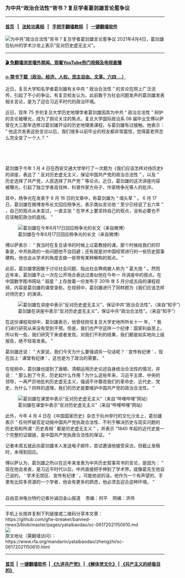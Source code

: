 ### 为中共“政治合法性”背书？复旦学者葛剑雄言论惹争议
------------------------

#### [首页](https://github.com/gfw-breaker/banned-news3/blob/master/README.md) &nbsp;&nbsp;|&nbsp;&nbsp; [法轮功真相](https://github.com/begood0513/basic/blob/master/README.md)  &nbsp;&nbsp;|&nbsp;&nbsp; [手把手翻墙教程](https://github.com/gfw-breaker/guides/wiki)  &nbsp;&nbsp;|&nbsp;&nbsp; [一键翻墙软件](https://github.com/gfw-breaker/nogfw/blob/master/README.md)  



<div id="headerimg">
 <img alt="为中共“政治合法性”背书？复旦学者葛剑雄言论惹争议" src="https://www.rfa.org/mandarin/yataibaodao/zhengzhi/sc-06172021150610.html/@@images/5b6fb357-5edc-4e1a-95c1-2758708ecb0a.jpeg" title="为中共“政治合法性”背书？复旦学者葛剑雄言论惹争议"/>
 <span class="lead_image_caption">
  2021年4月4日，葛剑雄在杭州的学术沙龙上表示“反对历史虚无主义”。
 </span>
 <!-- zoomattribute -->
</div>

<hr/>


#### [ 🎬  免翻墙浏览墙外禁闻、观看YouTube热门视频及电视直播](https://github.com/gfw-breaker/HelloWorld)

#### [ 💥  禁书下载（政治、经济、人权、民主自由、文革、六四 ...）](https://github.com/gfw-breaker/books/blob/master/README.md)

<div id="storytext">
 <p>
 </p>
 <p>
  近日，复旦大学知名学者葛剑雄有关中共
  <span>
   “
  </span>
  <span>
   政治合法性
  </span>
  <span>
   ”
  </span>
  <span>
   的言论在网上广泛流传，引起了不小的争议。有复旦校友认为，此前敢于为社会问题发声的葛剑雄发表相关言论，是为了迎合习近平时代的政治环境。
  </span>
 </p>
 <p>
  近日，现年
  <span>
   75
  </span>
  <span>
   岁的复旦大学历史地理学者葛剑雄因其为中共
  </span>
  <span>
   “
  </span>
  <span>
   政治合法性
  </span>
  <span>
   ”
  </span>
  <span>
   辩护的言论被曝光，成为了舆论关注的焦点。复旦大学国际政治系
  </span>
  <span>
   08
  </span>
  <span>
   届毕业生傅以萨曾在大三那年选修过葛剑雄开设的历史地理类课程，与葛剑雄有过接触。他表示：
  </span>
  <span>
   “
  </span>
  <span>
   他这次发表这些言论以后，我们很多以前毕业的校友都非常震惊，觉得葛老师怎么完全变了一个人？
  </span>
  <span>
   ”
  </span>
 </p>
 <p>
  <br/>
 </p>
 <p>
  <br/>
 </p>
 <p>
  <span>
   葛剑雄于今年
  </span>
  <span>
   1
  </span>
  <span>
   月
  </span>
  <span>
   4
  </span>
  <span>
   日在西安交通大学举行了一次题为《我们应该怎样对待历史》的讲座，表达了
  </span>
  <span>
   “
  </span>
  <span>
   反对历史虚无主义，保证中国共产党的政治合法性
  </span>
  <span>
   ”
  </span>
  <span>
   ，以及
  </span>
  <span>
   “
  </span>
  <span>
   历史选择了共产党，人民选择了共产党
  </span>
  <span>
   ”
  </span>
  <span>
   等论点。近日，葛剑雄的这次讲座内容被曝光，引起了独立学者高伐林、科普作家方舟子、作家杨争光等人的批评。
  </span>
 </p>
 <p>
  <span>
   其中，杨争光在发表于
  </span>
  <span>
   6
  </span>
  <span>
   月
  </span>
  <span>
   16
  </span>
  <span>
   日的文章中，称葛剑雄为
  </span>
  <span>
   “
  </span>
  <span>
   墙头草
  </span>
  <span>
   ”
  </span>
  <span>
   。
  </span>
  <span>
   6
  </span>
  <span>
   月
  </span>
  <span>
   17
  </span>
  <span>
   日，葛剑雄在微博发布长文回应杨争光，表示类似言论他
  </span>
  <span>
   “
  </span>
  <span>
   至少已经说了五六年
  </span>
  <span>
   ”
  </span>
  <span>
   ，自己的观点从未变过，一直主张
  </span>
  <span>
   “
  </span>
  <span>
   在学术上要坚持自己的观点，没有必要也不应该触犯政治的底线。
  </span>
  <span>
   ”
  </span>
 </p>
 <p>
  <span>
   <figure class="image-richtext image-inline captioned" style="width:620px;">
    <img alt="葛剑雄在今年6月17日回应杨争光的长文（来自微博）" src="https://www.rfa.org/mandarin/yataibaodao/zhengzhi/sc-06172021150610.html/m0617-sc4.jpg/@@images/5714da00-339d-4a6f-9333-b6bc4e83196c.jpeg" title="M0617-SC4.jpg"/>
    <figcaption class="image-caption">
     葛剑雄在今年6月17日回应杨争光的长文（来自微博）
    </figcaption>
    <small>
    </small>
   </figure>
  </span>
 </p>
 <p>
  <span>
   傅以萨表示：
  </span>
  <span>
   “
  </span>
  <span>
   我当时在复旦读书的时候上过葛教授的课。那个时候给我们的印象是，中共执政的一些问题他不会回避；还有就是对中国经常进行的一些历史叙事建构，他也会从学术的角度去做一些带有某种解构的观点。
  </span>
  <span>
   ”
  </span>
 </p>
 <p>
  <span>
   此前，葛剑雄曾因敢于讨论社会问题、指出社会弊病被人称为
  </span>
  <span>
   “
  </span>
  <span>
   葛大炮
  </span>
  <span>
   ”
  </span>
  <span>
   。然而近年来，葛剑雄不止一次在公开场合表达过类似他在今年一
  </span>
  <span>
  </span>
  <span>
   月讲座中的观点。在中国数字图书网站
  </span>
  <span>
   “
  </span>
  <span>
   超星
  </span>
  <span>
   ”
  </span>
  <span>
   上存放着一份发布于
  </span>
  <span>
   2019
  </span>
  <span>
   年
  </span>
  <span>
   5
  </span>
  <span>
   月分成五段的课程视频，内容是葛剑雄的课堂录影。在视频中，葛剑雄进行了同样题为《我们应该怎样对待历史》的演讲。
  </span>
 </p>
 <p>
  <span>
   <figure class="image-richtext image-inline captioned" style="width:620px;">
    <img alt="葛剑雄在讲座中表示“反对历史虚无主义”，保证中共“政治合法性”。（来自“知乎”）" src="https://www.rfa.org/mandarin/yataibaodao/zhengzhi/sc-06172021150610.html/m0617-sc1.jpg/@@images/45e94006-94d6-4463-920e-6cde0f1689e2.jpeg" title="M0617-SC1.jpg"/>
    <figcaption class="image-caption">
     葛剑雄在讲座中表示“反对历史虚无主义”，保证中共“政治合法性”。（来自“知乎”）
    </figcaption>
    <small>
    </small>
   </figure>
  </span>
 </p>
 <p>
  <span>
   在这份课程视频中，葛剑雄表示，他曾经担任复旦大学史地所所长十一
  </span>
  <span>
  </span>
  <span>
   年，
  </span>
  <span>
   “
  </span>
  <span>
   我们进行研究从来没有受到干预。但是，我们也严守这样一个纪律：国家利益至上。所以有一些，我们研究下来或者发现，对我们不利的结果，我们都是如实地向上级报告，绝不轻易发表。
  </span>
  <span>
   ”
  </span>
 </p>
 <p>
  <span>
   葛剑雄还说：
  </span>
  <span>
   “
  </span>
  <span>
   大家说，我们今天为什么要强调另一句话呢？
  </span>
  <span>
   ‘
  </span>
  <span>
   宣传有纪律
  </span>
  <span>
   ’
  </span>
  <span>
   ，现在加上
  </span>
  <span>
   ‘
  </span>
  <span>
   课堂有纪律
  </span>
  <span>
   ’
  </span>
  <span>
   ，这也是为了政治的需要。
  </span>
  <span>
   ”
  </span>
 </p>
 <p>
  <span>
   在视频中，葛剑雄也提到了唐朝、清朝运用历史论述自身统治合法性的情况，并说：
  </span>
  <span>
   “
  </span>
  <span>
   那么到了今天，历史起什么作用？为什么这些年来，习近平主席、中央的领导，一再严厉地批判历史虚无主义，强调不许篡改我们的革命史、近代史、党史，为什么？同样的道理，我们的历史是要维护中国共产党的政治合法性。
  </span>
  <span>
   ”
  </span>
 </p>
 <p>
  <span>
   <figure class="image-richtext image-inline captioned" style="width:806px;">
    <img alt="葛剑雄在课堂中表示“反对历史虚无主义”（来自“哔哩哔哩”网站）" src="https://www.rfa.org/mandarin/yataibaodao/zhengzhi/sc-06172021150610.html/m0617-sc2.jpg/@@images/d2f5407d-caa3-4722-be9c-2b132e0c8b88.jpeg" title="M0617-SC2.JPG"/>
    <figcaption class="image-caption">
     葛剑雄在课堂中表示“反对历史虚无主义”（来自“哔哩哔哩”网站）
    </figcaption>
    <small>
    </small>
   </figure>
  </span>
 </p>
 <p>
  <span>
   此外，今年
  </span>
  <span>
   4
  </span>
  <span>
   月
  </span>
  <span>
   4
  </span>
  <span>
   日在《中国国家历史》杂志于杭州举行的文化沙龙上，葛剑雄表示
  </span>
  <span>
   “
  </span>
  <span>
   任何怀疑否定动摇中国共产党执政合法性、不利于解决历史与现实问题的历史观和所谓
  </span>
  <span>
   ‘
  </span>
  <span>
   历史真相
  </span>
  <span>
   ’
  </span>
  <span>
   都是历史虚无主义
  </span>
  <span>
   ”
  </span>
  <span>
   ，并表示
  </span>
  <span>
   “1840
  </span>
  <span>
   年起的近代史是一个完整的证据链，是中国共产党执政合法性的保证。
  </span>
  <span>
   ”
  </span>
 </p>
 <p>
  <span>
   记者本周五就此向葛剑雄本人发送电子邮件，尝试邀请他接受采访。但截止发稿时，未得到回应。
  </span>
 </p>
 <p>
  <span>
   傅以萨认为，葛剑雄之所以在近年来发表为中共历史叙事背书的言论，是因为：
  </span>
  <span>
   “
  </span>
  <span>
   现在他会发表，是习近平时代以后，中共直接把手伸到了学术界。就像葛先生他自己说的，
  </span>
  <span>
   ‘
  </span>
  <span>
   学术无禁区、宣传有纪律
  </span>
  <span>
   ’
  </span>
  <span>
   。可能他说的话，他作为一个有声望的、手里有比较多资源的一个学者，他会有更多的顾虑，他必须去迎合这种环境。
  </span>
  <span>
   ”
  </span>
 </p>
 <p>
  <br/>
  自由亚洲电台特约记者孙诚旧金山报道    责编：何平    网编：洪伟
 </p>
</div>

<hr/>
手机上长按并复制下列链接或二维码分享本文章：<br/>
https://github.com/gfw-breaker/banned-news3/blob/master/pages/yataibaodao/sc-06172021150610.md <br/>
<a href='https://github.com/gfw-breaker/banned-news3/blob/master/pages/yataibaodao/sc-06172021150610.md'><img src='https://github.com/gfw-breaker/banned-news3/blob/master/pages/yataibaodao/sc-06172021150610.md.png'/></a> <br/>
原文地址（需翻墙访问）：https://www.rfa.org/mandarin/yataibaodao/zhengzhi/sc-06172021150610.html


------------------------
#### [首页](https://github.com/gfw-breaker/banned-news3/blob/master/README.md) &nbsp;|&nbsp; [一键翻墙软件](https://github.com/gfw-breaker/nogfw/blob/master/README.md) &nbsp;| [《九评共产党》](https://github.com/gfw-breaker/9ping.md/blob/master/README.md#九评之一评共产党是什么) | [《解体党文化》](https://github.com/gfw-breaker/jtdwh.md/blob/master/README.md) | [《共产主义的终极目的》](https://github.com/gfw-breaker/gczydzjmd.md/blob/master/README.md)


<img src='http://gfw-breaker.win/banned-news3/pages/yataibaodao/sc-06172021150610.md' width='0px' height='0px'/>